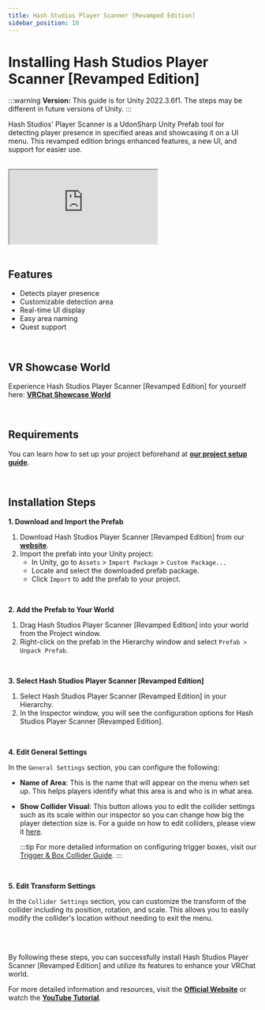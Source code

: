 ```yaml
---
title: Hash Studios Player Scanner [Revamped Edition]
sidebar_position: 10
---
```


# Installing Hash Studios Player Scanner [Revamped Edition]

:::warning
**Version:** This guide is for Unity 2022.3.6f1. The steps may be different in future versions of Unity.
:::

Hash Studios' Player Scanner is a UdonSharp Unity Prefab tool for detecting player presence in specified areas and showcasing it on a UI menu. This revamped edition brings enhanced features, a new UI, and support for easier use.

<br/>

<div class="responsive-video">
  <iframe src="https://www.youtube.com/embed/YSbSzUqjZwY" allow="accelerometer; autoplay; encrypted-media; gyroscope; picture-in-picture" allowfullscreen></iframe>
</div>

<br/>


## Features

- Detects player presence
- Customizable detection area
- Real-time UI display
- Easy area naming
- Quest support

<br/>

## VR Showcase World

Experience Hash Studios Player Scanner [Revamped Edition] for yourself here: **[VRChat Showcase World](https://vrchat.com/home/world/wrld_4b40c53d-4fe0-4310-af89-515d24e4da99)**

<br/>

## Requirements

You can learn how to set up your project beforehand at **[our project setup guide](/docs/general-concepts/settingupudon)**.

<br/>

## Installation Steps

**1. Download and Import the Prefab**

1. Download Hash Studios Player Scanner [Revamped Edition] from our **[website](https://hashstudiosllc.com/hashstudiosplayerscanner/revampededition)**.
2. Import the prefab into your Unity project:
   - In Unity, go to `Assets` > `Import Package` > `Custom Package...`
   - Locate and select the downloaded prefab package.
   - Click `Import` to add the prefab to your project.

<br/>

**2. Add the Prefab to Your World**

1. Drag Hash Studios Player Scanner [Revamped Edition] into your world from the Project window.
2. Right-click on the prefab in the Hierarchy window and select `Prefab > Unpack Prefab`.

<br/>

**3. Select Hash Studios Player Scanner [Revamped Edition]**

1. Select Hash Studios Player Scanner [Revamped Edition] in your Hierarchy.
2. In the Inspector window, you will see the configuration options for Hash Studios Player Scanner [Revamped Edition].

<br/>

**4. Edit General Settings**

In the `General Settings` section, you can configure the following:

- **Name of Area**: This is the name that will appear on the menu when set up. This helps players identify what this area is and who is in what area.
- **Show Collider Visual**: This button allows you to edit the collider settings such as its scale within our inspector so you can change how big the player detection size is. For a guide on how to edit colliders, please view it [here](/docs/general-concepts/triggerbox/).

   :::tip
   For more detailed information on configuring trigger boxes, visit our [Trigger & Box Collider Guide](/DevelopmentDocumentation/docs/general-concepts/triggerbox/).
   :::

<br/>

**5. Edit Transform Settings**

In the `Collider Settings` section, you can customize the transform of the collider including its position, rotation, and scale. This allows you to easily modify the collider's location without needing to exit the menu.

<br/><br/>

By following these steps, you can successfully install Hash Studios Player Scanner [Revamped Edition] and utilize its features to enhance your VRChat world. 

For more detailed information and resources, visit the **[Official Website](https://hashstudiosllc.com/hashstudiosplayerscanner/revampededition)** or watch the **[YouTube Tutorial](https://www.youtube.com/watch?v=YSbSzUqjZwY)**.
